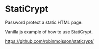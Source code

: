 # StatiCrypt
Password protect a static HTML page.

Vanilla js example of how to use StatiCrypt.

https://github.com/robinmoisson/staticrypt/